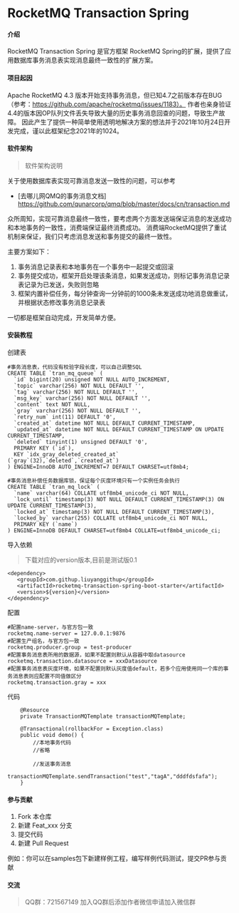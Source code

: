 # RocketMQ Transaction Spring

#### 介绍
RocketMQ Transaction Spring 是官方框架 RocketMQ Spring的扩展，提供了应用数据库事务消息表实现消息最终一致性的扩展方案。


#### 项目起因
Apache RocketMQ 4.3 版本开始支持事务消息，但已知4.7之前版本存在BUG（参考：https://github.com/apache/rocketmq/issues/1183）。
作者也亲身验证4.4的版本因OP队列文件丢失导致大量的历史事务消息回查的问题，导致生产故障。
因此产生了提供一种简单使用透明地解决方案的想法并于2021年10月24日开发完成，谨以此框架纪念2021年的1024。

#### 软件架构
> 软件架构说明

关于使用数据库表实现可靠消息发送一致性的问题，可以参考
- [去哪儿网QMQ的事务消息文档] https://github.com/qunarcorp/qmq/blob/master/docs/cn/transaction.md

众所周知，实现可靠消息最终一致性，要考虑两个方面发送端保证消息的发送成功和本地事务的一致性，消费端保证最终消费成功。
消费端RocketMQ提供了重试机制来保证，我们只考虑消息发送和事务提交的最终一致性。

主要方案如下：

1.  事务消息记录表和本地事务在一个事务中一起提交或回滚
2.  事务提交成功，框架开启处理该条消息，如果发送成功，则标记事务消息记录表记录为已发送，失败则忽略
3.  框架内置补偿任务，每分钟查询一分钟前的1000条未发送成功地消息做重试，并根据状态修改事务消息记录表

一切都是框架自动完成，开发简单方便。

#### 安装教程

创建表

```
#事务消息表，代码没有校验字段长度，可以自己调整SQL
CREATE TABLE `tran_mq_queue` (
  `id` bigint(20) unsigned NOT NULL AUTO_INCREMENT,
  `topic` varchar(256) NOT NULL DEFAULT '',
  `tag` varchar(256) NOT NULL DEFAULT '',
  `msg_key` varchar(256) NOT NULL DEFAULT '',
  `content` text NOT NULL,
  `gray` varchar(256) NOT NULL DEFAULT '',
  `retry_num` int(11) DEFAULT '0',
  `created_at` datetime NOT NULL DEFAULT CURRENT_TIMESTAMP,
  `updated_at` datetime NOT NULL DEFAULT CURRENT_TIMESTAMP ON UPDATE CURRENT_TIMESTAMP,
  `deleted` tinyint(1) unsigned DEFAULT '0',
  PRIMARY KEY (`id`),
  KEY `idx_gray_deleted_created_at` (`gray`(32),`deleted`,`created_at`)
) ENGINE=InnoDB AUTO_INCREMENT=7 DEFAULT CHARSET=utf8mb4;

#事务消息补偿任务数据库锁，保证每个灰度环境只有一个实例任务会执行
CREATE TABLE `tran_mq_lock` (
  `name` varchar(64) COLLATE utf8mb4_unicode_ci NOT NULL,
  `lock_until` timestamp(3) NOT NULL DEFAULT CURRENT_TIMESTAMP(3) ON UPDATE CURRENT_TIMESTAMP(3),
  `locked_at` timestamp(3) NOT NULL DEFAULT CURRENT_TIMESTAMP(3),
  `locked_by` varchar(255) COLLATE utf8mb4_unicode_ci NOT NULL,
  PRIMARY KEY (`name`)
) ENGINE=InnoDB DEFAULT CHARSET=utf8mb4 COLLATE=utf8mb4_unicode_ci;
```
导入依赖

> 下载对应的version版本,目前是测试版0.1
```
<dependency>
   <groupId>com.githup.liuyanggithup</groupId>
   <artifactId>rocketmq-transaction-spring-boot-starter</artifactId>
   <version>${version}</version>
</dependency>
```

配置

```
#配置name-server，与官方包一致
rocketmq.name-server = 127.0.0.1:9876
#配置生产组名，与官方包一致
rocketmq.producer.group = test-producer
#配置事务消息表所用的数据源，如果不配置则默认从容器中取datasource
rocketmq.transaction.datasource = xxxDatasource
#配置事务消息表灰度环境，如果不配置则默认灰度值default，若多个应用使用同一个库的事务消息表则应配置不同值做区分
rocketmq.transaction.gray = xxx
```


代码


```
    @Resource
    private TransactionMQTemplate transactionMQTemplate;

    @Transactional(rollbackFor = Exception.class)
    public void demo() {
        //本地事务代码
        //省略
        
        //发送事务消息
        transactionMQTemplate.sendTransaction("test","tagA","dddfdsfafa");
    }
```

#### 参与贡献

1.  Fork 本仓库
2.  新建 Feat_xxx 分支
3.  提交代码
4.  新建 Pull Request

例如：你可以在samples包下新建样例工程，编写样例代码测试，提交PR参与贡献

#### 交流

> QQ群：721567149 加入QQ群后添加作者微信申请加入微信群


